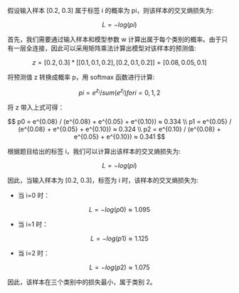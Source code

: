假设输入样本 [0.2, 0.3] 属于标签 i 的概率为 pi，则该样本的交叉熵损失为: 

$$
L = -log(pi)
$$

首先，我们需要通过输入样本和模型参数 w 计算出属于每个类别的概率。由于只有一层全连接，因此可以采用矩阵乘法计算出模型对该样本的预测值:

$$
z = [0.2, 0.3] * [[0.1, 0.1, 0.2], [0.2, 0.1, 0.2]] = [0.08, 0.05, 0.1]
$$

将预测值 z 转换成概率 p，用 softmax 函数进行计算:

$$
pi = e^{z_i} / sum(e^{z_j}) for i = 0, 1, 2
$$

将 z 带入上式可得：

$$
p0 = e^{0.08} / (e^{0.08} + e^{0.05} + e^{0.10}) ≈ 0.334 \\
p1 = e^{0.05} / (e^{0.08} + e^{0.05} + e^{0.10}) ≈ 0.324 \\
p2 = e^{0.10} / (e^{0.08} + e^{0.05} + e^{0.10}) ≈ 0.341
$$

根据题目给出的标签 i，我们可以计算出该样本的交叉熵损失为:

$$
L = -log(pi)
$$

因此，当输入样本为 [0.2, 0.3]，标签为 i 时，该样本的交叉熵损失为:

- 当 i=0 时：

$$
L = -log(p0) ≈ 1.095
$$

- 当 i=1 时：

$$
L = -log(p1) ≈ 1.125
$$

- 当 i=2 时：

$$
L = -log(p2) ≈ 1.075
$$

因此，该样本在三个类别中的损失最小，属于类别 2。

